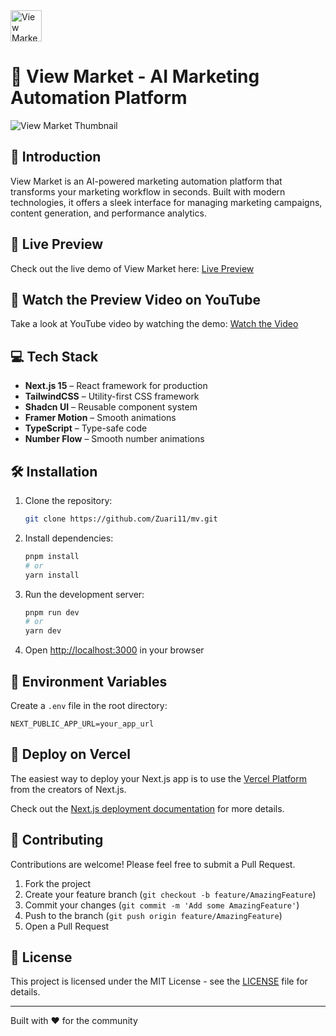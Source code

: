 <img src="https://github.com/user-attachments/assets/9594d359-0988-4fec-b588-0dcee51168e3" alt="View Market Logo" width="50" height="50">

# 🚀 View Market - AI Marketing Automation Platform

<img src="https://github.com/user-attachments/assets/df541304-ea1c-4ebe-b6fd-2e093680314f" alt="View Market Thumbnail">

## 🌟 Introduction
View Market is an AI-powered marketing automation platform that transforms your marketing workflow in seconds. Built with modern technologies, it offers a sleek interface for managing marketing campaigns, content generation, and performance analytics.

## 🔗 Live Preview

Check out the live demo of View Market here: [Live Preview](https://view-market-app.vercel.app/)

## 🎥 Watch the Preview Video on YouTube

Take a look at YouTube video by watching the demo: [Watch the Video](https://youtu.be/dfQ_WwWV6g8) 

## 💻 Tech Stack

- **Next.js 15** – React framework for production
- **TailwindCSS** – Utility-first CSS framework
- **Shadcn UI** – Reusable component system
- **Framer Motion** – Smooth animations
- **TypeScript** – Type-safe code
- **Number Flow** – Smooth number animations

## 🛠️ Installation

1. Clone the repository:
    ```bash
    git clone https://github.com/Zuari11/mv.git
    ```

2. Install dependencies:
    ```bash
    pnpm install
    # or
    yarn install
    ```

3. Run the development server:
    ```bash
    pnpm run dev
    # or
    yarn dev
    ```

4. Open [http://localhost:3000](http://localhost:3000) in your browser

## 🔧 Environment Variables

Create a `.env` file in the root directory:

```env
NEXT_PUBLIC_APP_URL=your_app_url
```

## 🚀 Deploy on Vercel

The easiest way to deploy your Next.js app is to use the [Vercel Platform](https://vercel.com/new) from the creators of Next.js.

Check out the [Next.js deployment documentation](https://nextjs.org/docs/deployment) for more details.


## 🤝 Contributing

Contributions are welcome! Please feel free to submit a Pull Request.

1. Fork the project
2. Create your feature branch (`git checkout -b feature/AmazingFeature`)
3. Commit your changes (`git commit -m 'Add some AmazingFeature'`)
4. Push to the branch (`git push origin feature/AmazingFeature`)
5. Open a Pull Request


## 📜 License

This project is licensed under the MIT License - see the [LICENSE](LICENSE) file for details.


---

Built with ❤️ for the community

